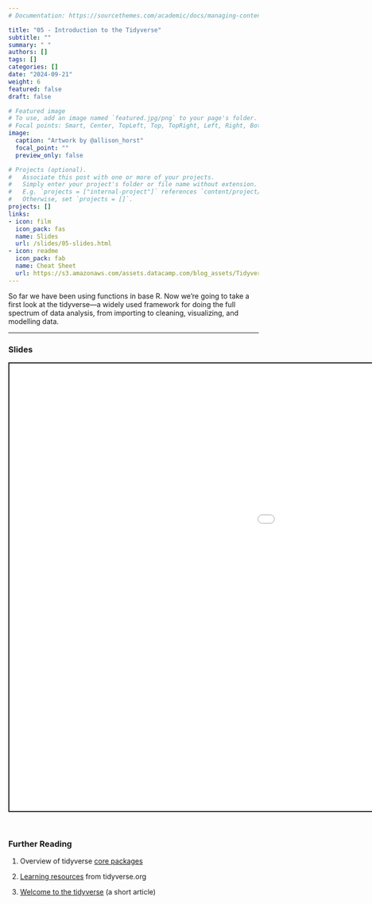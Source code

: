 ```yaml
---
# Documentation: https://sourcethemes.com/academic/docs/managing-content/

title: "05 - Introduction to the Tidyverse"
subtitle: ""
summary: " "
authors: []
tags: []
categories: []
date: "2024-09-21"
weight: 6
featured: false
draft: false

# Featured image
# To use, add an image named `featured.jpg/png` to your page's folder.
# Focal points: Smart, Center, TopLeft, Top, TopRight, Left, Right, BottomLeft, Bottom, BottomRight.
image:
  caption: "Artwork by @allison_horst"
  focal_point: ""
  preview_only: false

# Projects (optional).
#   Associate this post with one or more of your projects.
#   Simply enter your project's folder or file name without extension.
#   E.g. `projects = ["internal-project"]` references `content/project/deep-learning/index.md`.
#   Otherwise, set `projects = []`.
projects: []
links:
- icon: film
  icon_pack: fas
  name: Slides
  url: /slides/05-slides.html
- icon: readme
  icon_pack: fab
  name: Cheat Sheet
  url: https://s3.amazonaws.com/assets.datacamp.com/blog_assets/Tidyverse+Cheat+Sheet.pdf
---
```


<script src="{{< blogdown/postref >}}index_files/fitvids/fitvids.min.js"></script>

So far we have been using functions in base R. Now we’re going to take a first look at the tidyverse—a widely used framework for doing the full spectrum of data analysis, from importing to cleaning, visualizing, and modelling data.

------------------------------------------------------------------------

### Slides

<div class="shareagain" style="min-width:300px;margin:1em auto;" data-exeternal="1">
<iframe src="/slides/05-slides.html" width="1600" height="900" style="border:2px solid currentColor;" loading="lazy" allowfullscreen></iframe>
<script>fitvids('.shareagain', {players: 'iframe'});</script>
</div>

<br>

### Further Reading

<div class="book">

1.  Overview of tidyverse [core packages](https://www.tidyverse.org/packages/#core-tidyverse)

2.  [Learning resources](https://www.tidyverse.org/learn/) from tidyverse.org

3.  [Welcome to the tidyverse](https://joss.theoj.org/papers/10.21105/joss.01686) (a short article)

</div>
